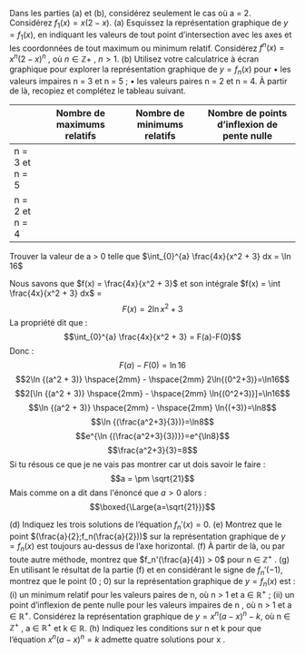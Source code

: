 Dans les parties (a) et (b), considérez seulement le cas où a = 2. Considérez $f_1 (x) = x (2 - x)$. 
(a) Esquissez la représentation graphique de $y = f_1 (x)$, en indiquant les valeurs de tout point d’intersection avec les axes et les coordonnées de tout maximum ou minimum relatif. 
Considérez $f^n (x) = x^n(2 - x)^n$ , où $n ∈ \mathbb{Z}+$ , $n > 1$.
(b) Utilisez votre calculatrice à écran graphique pour explorer la représentation graphique de $y = f_n (x)$ pour 
• les valeurs impaires n = 3 et n = 5 ; 
• les valeurs paires n = 2 et n = 4. 
À partir de là, recopiez et complétez le tableau suivant.

|  | Nombre de maximums relatifs | Nombre de minimums relatifs | Nombre de points d’inflexion de pente nulle |
| ---- | ---- | ---- | ---- |
| n = 3 et n = 5 |  |  |  |
| n = 2 et n = 4 |  |  |  |

Trouver la valeur de a > 0 telle que $\int_{0}^{a} \frac{4x}{x^2 + 3} dx = \ln 16$

Nous savons que $f(x) = \frac{4x}{x^2 + 3}$ et son intégrale $f(x) = \int \frac{4x}{x^2 + 3} dx$ =
$$F(x)=2\ln{x^2+3}$$
La propriété dit que :
$$\int_{0}^{a} \frac{4x}{x^2 + 3} = F(a)-F(0)$$
Donc : 
$$F(a)-F(0)=\ln16$$
$$2\ln {(a^2 + 3)} \hspace{2mm} - \hspace{2mm} 2\ln{(0^2+3)}=\ln16$$
$$2[\ln {(a^2 + 3)} \hspace{2mm} - \hspace{2mm} \ln{(0^2+3)}]=\ln16$$
$$\ln {(a^2 + 3)} \hspace{2mm} - \hspace{2mm} \ln{(+3)}=\ln8$$
$$\ln {(\frac{a^2+3}{3})}=\ln8$$
$$e^{\ln {(\frac{a^2+3}{3})}}=e^{\ln8}$$
$$\frac{a^2+3}{3}=8$$
Si tu résous ce que je ne vais pas montrer car ut dois savoir le faire : 
$$a = \pm \sqrt{21}$$
Mais comme on a dit dans l'énoncé que $a > 0$ alors :
$$\boxed{\Large{a=\sqrt{21}}}$$

(d) Indiquez les trois solutions de l’équation $f_n′(x) = 0$.
(e) Montrez que le point $(\frac{a}{2};f_n(\frac{a}{2}))$ sur la représentation graphique de $y = f_n (x)$ est toujours au-dessus de l’axe horizontal.
(f) À partir de là, ou par toute autre méthode, montrez que $f_n'(\frac{a}{4}) > 0$ pour n ∈ $\mathbb Z^+$ .
(g) En utilisant le résultat de la partie (f) et en considérant le signe de $f_n'(-1)$, montrez que le point (0 ; 0) sur la représentation graphique de $y = f_n (x)$ est :
	(i) un minimum relatif pour les valeurs paires de n, où n > 1 et a ∈ $\mathbb R^+$ ;
	(ii) un point d’inflexion de pente nulle pour les valeurs impaires de n , où n > 1 et a ∈ $\mathbb R^+$.
Considérez la représentation graphique de $y = x^n(a - x)^n - k$, où n ∈ $\mathbb Z^+$ , a ∈ $\mathbb R^+$ et k ∈ $\mathbb R$.
(h) Indiquez les conditions sur n et k pour que l’équation $x^n(a - x)^n = k$ admette quatre solutions pour x .